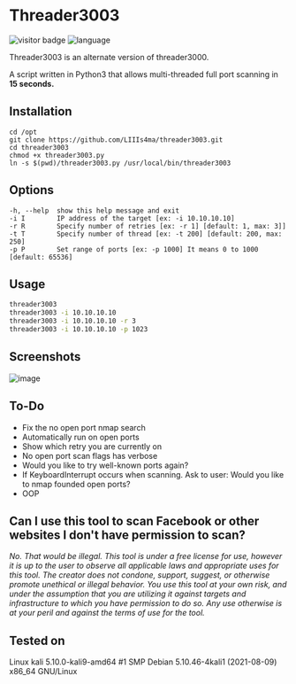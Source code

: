# Threader3003

![visitor badge](https://visitor-badge.glitch.me/badge?page_id=LIIIs4ma.threader3003) ![language](https://img.shields.io/badge/language-python3-3572A5)

Threader3003 is an alternate version of threader3000. 

A script written in Python3 that allows multi-threaded full port scanning in **15 seconds.** 


## Installation

```
cd /opt
git clone https://github.com/LIIIs4ma/threader3003.git
cd threader3003
chmod +x threader3003.py
ln -s $(pwd)/threader3003.py /usr/local/bin/threader3003
```

## Options

```
-h, --help  show this help message and exit
-i I        IP address of the target [ex: -i 10.10.10.10]
-r R        Specify number of retries [ex: -r 1] [default: 1, max: 3]]
-t T        Specify number of thread [ex: -t 200] [default: 200, max: 250]
-p P        Set range of ports [ex: -p 1000] It means 0 to 1000 [default: 65536]
```

## Usage

```bash
threader3003
threader3003 -i 10.10.10.10
threader3003 -i 10.10.10.10 -r 3
threader3003 -i 10.10.10.10 -p 1023
```

## Screenshots

![image](https://user-images.githubusercontent.com/12685802/149636032-6227d8e0-7bae-43d5-93e9-082e1b5a2fa6.png)

## To-Do

- Fix the no open port nmap search 
- Automatically run on open ports
- Show which retry you are currently on 
- No open port scan flags has verbose
- Would you like to try well-known ports again?
- If KeyboardInterrupt occurs when scanning. Ask to user: Would you like to nmap founded open ports?
- OOP

## Can I use this tool to scan Facebook or other websites I don't have permission to scan?

*No. That would be illegal.  This tool is under a free license for use, however it is up to the user to observe all applicable laws and appropriate uses for this tool.  The creator does not condone, support, suggest, or otherwise promote unethical or illegal behavior.  You use this tool at your own risk, and under the assumption that you are utilizing it against targets and infrastructure to which you have permission to do so.  Any use otherwise is at your peril and against the terms of use for the tool.*

## Tested on

Linux kali 5.10.0-kali9-amd64 #1 SMP Debian 5.10.46-4kali1 (2021-08-09) x86_64 GNU/Linux
